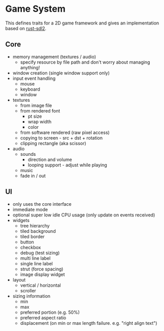 # Game System

This defines traits for a 2D game framework and gives an implementation based on
[rust-sdl2](https://github.com/Rust-SDL2/rust-sdl2).

## Core

- memory management (textures / audio)
    - specify resource by file path and don't worry about managing anything!
- window creation (single window support only)
- input event handling
    - mouse
    - keyboard
    - window
- textures
    - from image file
    - from rendered font
        - pt size
        - wrap width
        - color
    - from software rendered (raw pixel access)
    - copying to screen - src + dst + rotation
    - clipping rectangle (aka scissor)
- audio
    - sounds
        - direction and volume
        - looping support - adjust while playing
    - music
    - fade in / out

## UI

 - only uses the core interface
 - immediate mode
 - optional super low idle CPU usage (only update on events received)
 - widgets
    - tree hierarchy
    - tiled background
    - tiled border
    - button
    - checkbox
    - debug (test sizing)
    - multi line label
    - single line label
    - strut (force spacing)
    - image display widget
 - layout
    - vertical / horizontal
    - scroller
 - sizing information
    - min
    - max
    - preferred portion (e.g. 50%)
    - preferred aspect ratio
    - displacement (on min or max length failure. e.g. "right align text")
